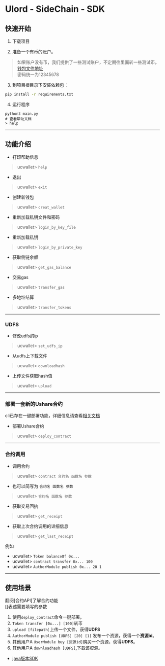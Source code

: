 # Ulord - SideChain - SDK  
  
## 快速开始  

1. 下载项目

2. 准备一个有币的账户。
> 如果账户没有币，我们提供了一些测试账户，不定期往里面转一些测试币。  
> [钱包文件地址](https://github.com/UlordChain/ux-wallet/tree/master/keystore)  
> 密码统一为12345678    

3. 到项目根目录下安装依赖包：
```bash
pip install -r requirements.txt
```

4. 运行程序
```
python3 main.py
# 查看帮助文档
> help
```

---

## 功能介绍

- 打印帮助信息  
> ucwallet> `help`   
- 退出  
> ucwallet> `exit`   
- 创建新钱包  
> ucwallet> `creat_wallet`   
- 重新加载私钥文件和密码  
> ucwallet> `login_by_key_file`   
- 重新加载私钥  
> ucwallet> `login_by_private_key`   
- 获取侧链余额  
> ucwallet> `get_gas_balance`   
- 交易gas  
> ucwallet> `transfer_gas`   
- 多地址结算  
> ucwallet> `transfer_tokens`   
  
---  
  
### UDFS  
  
- 修改udfs的ip  
> ucwallet> `set_udfs_ip`   
- 从udfs上下载文件  
> ucwallet> `downloadhash`   
- 上传文件获取hash值  
> ucwallet> `upload`   
  
---  
  
### 部署一套新的Ushare合约  
  
cli已存在一键部署功能，详细信息请查看[相关文档](./deploy.md)  
- 部署Ushare合约  
> ucwallet> `deploy_contract`     
  
---  
### 合约调用  
  
- 调用合约  
> ucwallet> `contract 合约名 函数名 参数`     
- 也可以简写为 `合约名 函数名 参数` 
> ucwallet> `合约名 函数名 参数`   
- 获取交易回执  
> ucwallet> `get_receipt`   
- 获取上次合约调用的详细信息  
> ucwallet> `get_last_receipt`   
  
例如   
  
- ucwallet> `Token balanceOf 0x...`  
- ucwallet> `contract transfer 0x... 100`  
- ucwallet> `AuthorModule publish 0x... 20 1`  
  
---  
## 使用场景  
翻阅[合约API]了解合约功能  
[]表述需要填写的参数
1. 使用`deploy_contract`命令一键部署。  
2. `Token transfer [0x...] [100]`转币  
3. `upload [filepath]`上传一个文件，获得**UDFS**  
4. `AuthorModule publish [UDFS] [20] [1]`  发布一个资源，获得一个**资源id**。  
5. 其他用户A `UserModule buy [资源id]`购买一个资源，获得**UDFS**。  
6. 其他用户A `downloadhash [UDFS]`,下载该资源。  
  
- [java版本SDK](https://github.com/UlordChain/ux-wallet)
    